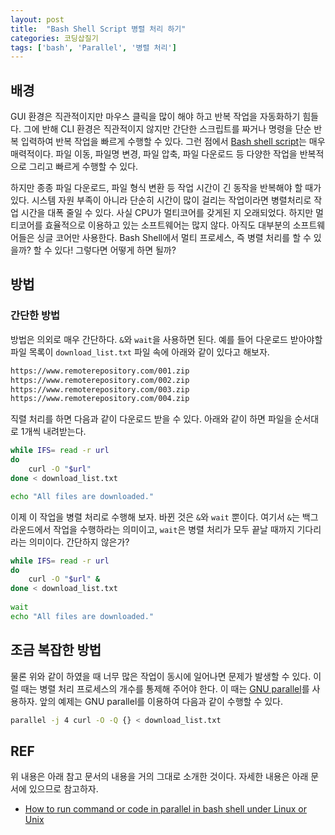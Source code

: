 ```yaml
---
layout: post
title:  "Bash Shell Script 병렬 처리 하기"
categories: 코딩삽질기
tags: ['bash', 'Parallel', '병렬 처리']
---
```


## 배경

GUI 환경은 직관적이지만 마우스 클릭을 많이 해야 하고 반복 작업을 자동화하기 힘들다. 그에 반해 CLI 환경은 직관적이지 않지만 간단한 스크립트를 짜거나 명령을 단순 반복 입력하여 반복 작업을 빠르게 수행할 수 있다. 그런 점에서 [Bash shell script](https://www.freecodecamp.org/news/bash-scripting-tutorial-linux-shell-script-and-command-line-for-beginners/)는 매우 매력적이다. 파일 이동, 파일명 변경, 파일 압축, 파일 다운로드 등 다양한 작업을 반복적으로 그리고 빠르게 수행할 수 있다.

하지만 종종 파일 다운로드, 파일 형식 변환 등 작업 시간이 긴 동작을 반복해야 할 때가 있다. 시스템 자원 부족이 아니라 단순히 시간이 많이 걸리는 작업이라면 병렬처리로 작업 시간을 대폭 줄일 수 있다. 사실 CPU가 멀티코어를 갖게된 지 오래되었다. 하지만 멀티코어를 효율적으로 이용하고 있는 소프트웨어는 많지 않다. 아직도 대부분의 소프트웨어들은 싱글 코어만 사용한다. Bash Shell에서 멀티 프로세스, 즉 병렬 처리를 할 수 있을까? 할 수 있다! 그렇다면 어떻게 하면 될까?

## 방법

### 간단한 방법

방법은 의외로 매우 간단하다. `&`와 `wait`을 사용하면 된다. 예를 들어 다운로드 받아야할 파일 목록이 `download_list.txt` 파일 속에 아래와 같이 있다고 해보자.

```bash
https://www.remoterepository.com/001.zip
https://www.remoterepository.com/002.zip
https://www.remoterepository.com/003.zip
https://www.remoterepository.com/004.zip
```

직렬 처리를 하면 다음과 같이 다운로드 받을 수 있다. 아래와 같이 하면 파일을 순서대로 1개씩 내려받는다.

```bash
while IFS= read -r url
do
    curl -O "$url"
done < download_list.txt

echo "All files are downloaded."
```

이제 이 작업을 병렬 처리로 수행해 보자. 바뀐 것은 `&`와 `wait` 뿐이다. 여기서 `&`는 백그라운드에서 작업을 수행하라는 의미이고, `wait`은 병렬 처리가 모두 끝날 때까지 기다리라는 의미이다. 간단하지 않은가?

```bash
while IFS= read -r url
do
    curl -O "$url" &
done < download_list.txt
 
wait
echo "All files are downloaded."
```

## 조금 복잡한 방법

물론 위와 같이 하였을 때 너무 많은 작업이 동시에 일어나면 문제가 발생할 수 있다. 이럴 때는 병렬 처리 프로세스의 개수를 통제해 주어야 한다. 이 때는 [GNU parallel](https://www.gnu.org/software/parallel/)를 사용하자. 앞의 예제는 GNU parallel를 이용하여 다음과 같이 수행할 수 있다.

```bash
parallel -j 4 curl -O -Q {} < download_list.txt
```

## REF

위 내용은 아래 참고 문서의 내용을 거의 그대로 소개한 것이다. 자세한 내용은 아래 문서에 있으므로 참고하자.

* [How to run command or code in parallel in bash shell under Linux or Unix](https://www.cyberciti.biz/faq/how-to-run-command-or-code-in-parallel-in-bash-shell-under-linux-or-unix/)
